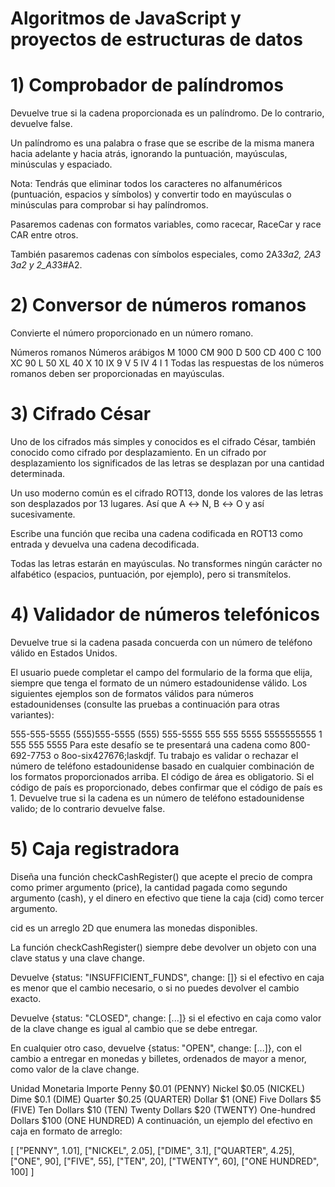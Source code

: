 # Algoritmos de JavaScript y proyectos de estructuras de datos

# 1) Comprobador de palíndromos
Devuelve true si la cadena proporcionada es un palíndromo. De lo contrario, devuelve false.

Un palíndromo es una palabra o frase que se escribe de la misma manera hacia adelante y hacia atrás, ignorando la puntuación, mayúsculas, minúsculas y espaciado.

Nota: Tendrás que eliminar todos los caracteres no alfanuméricos (puntuación, espacios y símbolos) y convertir todo en mayúsculas o minúsculas para comprobar si hay palíndromos.

Pasaremos cadenas con formatos variables, como racecar, RaceCar y race CAR entre otros.

También pasaremos cadenas con símbolos especiales, como 2A3*3a2, 2A3 3a2 y 2_A3*3#A2.

# 2) Conversor de números romanos
Convierte el número proporcionado en un número romano.

Números romanos	Números arábigos
M	1000
CM	900
D	500
CD	400
C	100
XC	90
L	50
XL	40
X	10
IX	9
V	5
IV	4
I	1
Todas las respuestas de los números romanos deben ser proporcionadas en mayúsculas.

# 3) Cifrado César
Uno de los cifrados más simples y conocidos es el cifrado César, también conocido como cifrado por desplazamiento. En un cifrado por desplazamiento los significados de las letras se desplazan por una cantidad determinada.

Un uso moderno común es el cifrado ROT13, donde los valores de las letras son desplazados por 13 lugares. Así que A ↔ N, B ↔ O y así sucesivamente.

Escribe una función que reciba una cadena codificada en ROT13 como entrada y devuelva una cadena decodificada.

Todas las letras estarán en mayúsculas. No transformes ningún carácter no alfabético (espacios, puntuación, por ejemplo), pero si transmítelos.

# 4) Validador de números telefónicos
Devuelve true si la cadena pasada concuerda con un número de teléfono válido en Estados Unidos.

El usuario puede completar el campo del formulario de la forma que elija, siempre que tenga el formato de un número estadounidense válido. Los siguientes ejemplos son de formatos válidos para números estadounidenses (consulte las pruebas a continuación para otras variantes):

555-555-5555
(555)555-5555
(555) 555-5555
555 555 5555
5555555555
1 555 555 5555
Para este desafío se te presentará una cadena como 800-692-7753 o 8oo-six427676;laskdjf. Tu trabajo es validar o rechazar el número de teléfono estadounidense basado en cualquier combinación de los formatos proporcionados arriba. El código de área es obligatorio. Si el código de país es proporcionado, debes confirmar que el código de país es 1. Devuelve true si la cadena es un número de teléfono estadounidense valido; de lo contrario devuelve false.

# 5) Caja registradora
Diseña una función checkCashRegister() que acepte el precio de compra como primer argumento (price), la cantidad pagada como segundo argumento (cash), y el dinero en efectivo que tiene la caja (cid) como tercer argumento.

cid es un arreglo 2D que enumera las monedas disponibles.

La función checkCashRegister() siempre debe devolver un objeto con una clave status y una clave change.

Devuelve {status: "INSUFFICIENT_FUNDS", change: []} si el efectivo en caja es menor que el cambio necesario, o si no puedes devolver el cambio exacto.

Devuelve {status: "CLOSED", change: [...]} si el efectivo en caja como valor de la clave change es igual al cambio que se debe entregar.

En cualquier otro caso, devuelve {status: "OPEN", change: [...]}, con el cambio a entregar en monedas y billetes, ordenados de mayor a menor, como valor de la clave change.

Unidad Monetaria	Importe
Penny	$0.01 (PENNY)
Nickel	$0.05 (NICKEL)
Dime	$0.1 (DIME)
Quarter	$0.25 (QUARTER)
Dollar	$1 (ONE)
Five Dollars	$5 (FIVE)
Ten Dollars	$10 (TEN)
Twenty Dollars	$20 (TWENTY)
One-hundred Dollars	$100 (ONE HUNDRED)
A continuación, un ejemplo del efectivo en caja en formato de arreglo:

[
  ["PENNY", 1.01],
  ["NICKEL", 2.05],
  ["DIME", 3.1],
  ["QUARTER", 4.25],
  ["ONE", 90],
  ["FIVE", 55],
  ["TEN", 20],
  ["TWENTY", 60],
  ["ONE HUNDRED", 100]
]